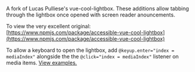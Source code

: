 
A fork of Lucas Pulliese's vue-cool-lightbox. These additions allow tabbing through the lightbox once opened with screen reader anouncements.

To view the very excellent original: 
[https://www.npmjs.com/package/accessible-vue-cool-lightbox](https://www.npmjs.com/package/accessible-vue-cool-lightbox)

To allow a keyboard to open the lightbox, add `@keyup.enter="index = mediaIndex"` alongside the the `@click="index = mediaIndex"` listener on media items. 
[View examples.](https://vue-cool-lightbox.lucaspulliese.com/)